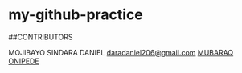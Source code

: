 # my-github-practice

##CONTRIBUTORS

MOJIBAYO SINDARA DANIEL [daradaniel206@gmail.com](mailto:daradaniel206@gmail.com)
[MUBARAQ ONIPEDE](https://github.com/mubarraqqq)
